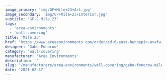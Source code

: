 ```yaml
---
image_primary: 'img/GF+Mile+23+Art.jpg'
image_secondary: 'img/GF+Mile+23+Interior.jpg'
subtitle: 'GF-2 Mile 23'
tags:
  - 'area-environments'
  - 'wall-covering'
title: 'Mile 23'
href: 'https://www.areaenvironments.com/order/ed-6-east-hennepin-axafw-lxan5-fcfh3'
designer: 'Gabe Fonorow'
category: 'wall-covering'
manufacturer: 'Area Environments'
description: ''
slug: '/manufacturers/area-environments/wall-covering/gabe-fonorow-mile-23'
date: '2021-02-17'
---
```

